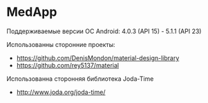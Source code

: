 # MedApp

Поддерживаемые версии ОС Android: 4.0.3 (API 15) - 5.1.1 (API 23)

Использованны сторонние проекты:
- https://github.com/DenisMondon/material-design-library
- https://github.com/rey5137/material

Использованна сторонняя библиотека Joda-Time
- http://www.joda.org/joda-time/
